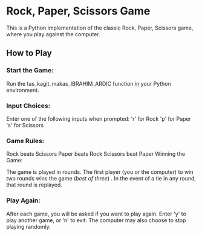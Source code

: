 # Rock, Paper, Scissors Game

This is a Python implementation of the classic Rock, Paper, Scissors game, where you play against the computer.

## How to Play

### Start the Game:

Run the tas_kagit_makas_IBRAHIM_ARDIC function in your Python environment.

### Input Choices:

Enter one of the following inputs when prompted:
'r' for Rock
'p' for Paper
's' for Scissors

### Game Rules:

Rock beats Scissors
Paper beats Rock
Scissors beat Paper
Winning the Game:

The game is played in rounds.
The first player (you or the computer) to win two rounds wins the game (*best of three*) .
In the event of a tie in any round, that round is replayed.

### Play Again:

After each game, you will be asked if you want to play again.
Enter 'y' to play another game, or 'n' to exit.
The computer may also choose to stop playing randomly.
